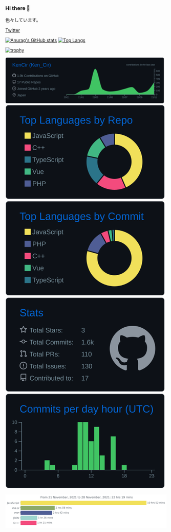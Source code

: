 ### Hi there 👋

色々しています。

[Twitter](https://twitter.com/Ken_Cir)

<!--
**KenCir/KenCir** is a ✨ _special_ ✨ repository because its `README.md` (this file) appears on your GitHub profile.

Here are some ideas to get you started:

- 🔭 I’m currently working on ...
- 🌱 I’m currently learning ...
- 👯 I’m looking to collaborate on ...
- 🤔 I’m looking for help with ...
- 💬 Ask me about ...
- 📫 How to reach me: ...
- 😄 Pronouns: ...
- ⚡ Fun fact: ...
-->

<!-- GitHub統計カード -->
[![Anurag's GitHub stats](https://github-readme-stats.vercel.app/api?username=KenCir&count_private=true&show_icons=true&theme=radical)](https://github.com/anuraghazra/github-readme-stats)
[![Top Langs](https://github-readme-stats.vercel.app/api/top-langs/?username=KenCir&langs_count=10&layout=compact)](https://github.com/anuraghazra/github-readme-stats)

<!-- トロフィー -->
[![trophy](https://github-profile-trophy.vercel.app/?username=KenCir&theme=tokyonight)](https://github.com/ryo-ma/github-profile-trophy)


<!-- カード -->
[![](https://raw.githubusercontent.com/KenCir/KenCir/main/profile-summary-card-output/github_dark/0-profile-details.svg)](https://github.com/vn7n24fzkq/github-profile-summary-cards)
[![](https://raw.githubusercontent.com/KenCir/KenCir/main/profile-summary-card-output/github_dark/1-repos-per-language.svg)](https://github.com/vn7n24fzkq/github-profile-summary-cards) [![](https://raw.githubusercontent.com/KenCir/KenCir/main/profile-summary-card-output/github_dark/2-most-commit-language.svg)](https://github.com/vn7n24fzkq/github-profile-summary-cards)
[![](https://raw.githubusercontent.com/KenCir/KenCir/main/profile-summary-card-output/github_dark/3-stats.svg)](https://github.com/vn7n24fzkq/github-profile-summary-cards) [![](https://raw.githubusercontent.com/KenCir/KenCir/main/profile-summary-card-output/github_dark/4-productive-time.svg)](https://github.com/vn7n24fzkq/github-profile-summary-cards)

<!-- なんだっけこれ -->
<img src="https://github.com/KenCir/KenCir/blob/main/images/stat.svg" alt="Avinal WakaTime Activity"/>
